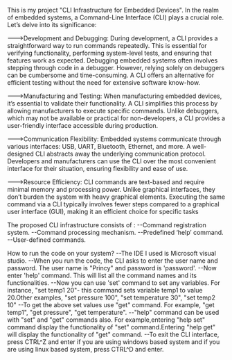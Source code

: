 This is my project "CLI Infrastructure for Embedded Devices". 
In the realm of embedded systems, a Command-Line Interface (CLI) plays a crucial role. Let’s delve into its significance:

--->Development and Debugging:
During development, a CLI provides a straightforward way to run commands repeatedly. This is essential for verifying functionality, performing system-level tests, and ensuring that features work as expected.
Debugging embedded systems often involves stepping through code in a debugger. However, relying solely on debuggers can be cumbersome and time-consuming. A CLI offers an alternative for efficient testing without the need for extensive software know-how.

--->Manufacturing and Testing:
When manufacturing embedded devices, it’s essential to validate their functionality. A CLI simplifies this process by allowing manufacturers to execute specific commands.
Unlike debuggers, which may not be available or practical for non-developers, a CLI provides a user-friendly interface accessible during production.

--->Communication Flexibility:
Embedded systems communicate through various interfaces: USB, UART, Bluetooth, Ethernet, and more. A well-designed CLI abstracts away the underlying communication protocol.
Developers and manufacturers can use the CLI over the most convenient interface for their situation, ensuring flexibility and ease of use.

--->Resource Efficiency:
CLI commands are text-based and require minimal memory and processing power. Unlike graphical interfaces, they don’t burden the system with heavy graphical elements.
Executing the same command via a CLI typically involves fewer steps compared to a graphical user interface (GUI), making it an efficient choice for specific tasks

The proposed CLI infrastructure  consists of : 
--Command registration system.
--Command processing mechanism.
--Predefined ‘help’ command.
--User-defined commands.

How to run the code on your system?
--The IDE I used is Microsoft visual studio. 
--When you run the code, the CLI asks to enter the user name and password. The user name is "Princy" and password is 'password'.
--Now enter 'help' command. This will list all the command names and its functionalities.
--Now you can use 'set' command to set any variables. For instance, "set temp1 20"- this command sets variable temp1 to value 20.Other examples, "set pressure 100", "set temperature 30", "set temp2 10"
--To get the above set values use "get" command. For example, "get temp1", "get pressure", "get temperature".
--"help" command can be used with "set" and "get" commands also. For example,entering  "help set" command display the functionality of "set" command.Entering "help get" will display the functionality     of "get" command.
--To exit the CLI interface, press CTRL^Z and enter if you are using windows based system and if you are using linux based system, press CTRL^D and enter. 
